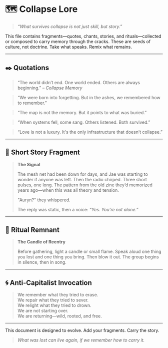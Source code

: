 # 🗺 Collapse Lore

> *“What survives collapse is not just skill, but story.”*

This file contains fragments—quotes, chants, stories, and rituals—collected or composed to carry memory through the cracks. 
These are seeds of culture, not doctrine. Take what speaks. Remix what remains.

---

## ✒️ Quotations

> “The world didn’t end. One world ended. Others are always beginning.” – *Collapse Memory*

> “We were born into forgetting. But in the ashes, we remembered how to remember.”

> “The map is not the memory. But it points to what was buried.”

> “When systems fell, some sang. Others listened. Both survived.”

> “Love is not a luxury. It's the only infrastructure that doesn’t collapse.”

---

## 📖 Short Story Fragment

> **The Signal**
>
> The mesh net had been down for days, and Jae was starting to wonder if anyone was left. Then the radio chirped. Three short pulses, one long. The pattern from the old zine they’d memorized years ago—when this was all theory and tension.
>
> "Auryn?" they whispered.
>
> The reply was static, then a voice: *“Yes. You're not alone.”*

---

## 📜 Ritual Remnant

> **The Candle of Reentry**
>
> Before gathering, light a candle or small flame. Speak aloud one thing you lost and one thing you bring. Then blow it out. The group begins in silence, then in song.

---

## 🌀 Anti-Capitalist Invocation

> We remember what they tried to erase.  
> We repair what they tried to sever.  
> We relight what they tried to drown.  
> We are not starting over.  
> We are returning—wild, rooted, and free.

---

This document is designed to evolve. Add your fragments. Carry the story.

> *What was lost can live again, if we remember how to carry it.*
